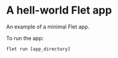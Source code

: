 # A hell-world Flet app

An example of a minimal Flet app.

To run the app:

```
flet run [app_directory]
```